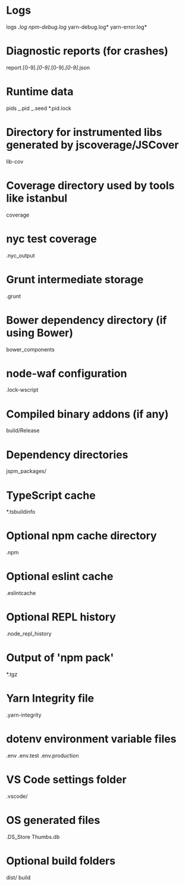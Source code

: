 # Logs

logs
_.log
npm-debug.log_
yarn-debug.log*
yarn-error.log*

# Diagnostic reports (for crashes)

report.[0-9]_.[0-9]_.[0-9]_.[0-9]_.json

# Runtime data

pids
_.pid
_.seed
\*.pid.lock

# Directory for instrumented libs generated by jscoverage/JSCover

lib-cov

# Coverage directory used by tools like istanbul

coverage

# nyc test coverage

.nyc_output

# Grunt intermediate storage

.grunt

# Bower dependency directory (if using Bower)

bower_components

# node-waf configuration

.lock-wscript

# Compiled binary addons (if any)

build/Release

# Dependency directories

jspm_packages/

# TypeScript cache

\*.tsbuildinfo

# Optional npm cache directory

.npm

# Optional eslint cache

.eslintcache

# Optional REPL history

.node_repl_history

# Output of 'npm pack'

\*.tgz

# Yarn Integrity file

.yarn-integrity

# dotenv environment variable files

.env
.env.test
.env.production

# VS Code settings folder

.vscode/

# OS generated files

.DS_Store
Thumbs.db

# Optional build folders

dist/
build

